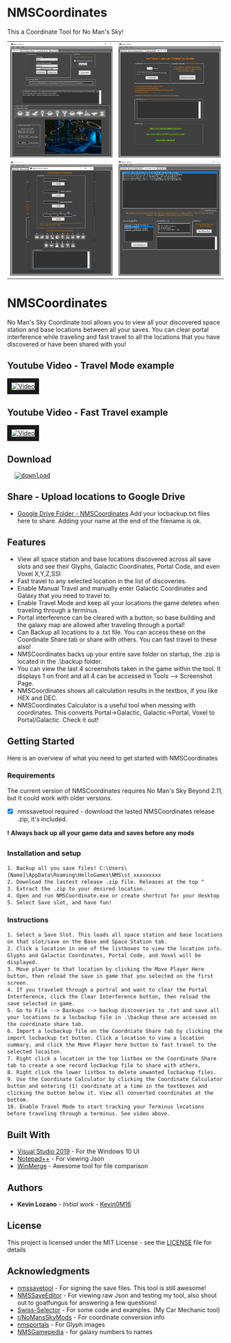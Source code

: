 # NMSCoordinates
This a Coordinate Tool for No Man's Sky!
<table>
	<tr><td><img src= "ss1.png" width=100%/></td><td><img src= "ss4.png" width=100%/></td></tr>
	<tr><td><img src= "ss2.png" width=100%/></td><td><img src= "ss3.png" width=100%/></td></tr>
</table>

# NMSCoordinates
No Man's Sky Coordinate tool allows you to view all your discovered space station and base locations between all your saves.
You can clear portal interference while traveling and fast travel to all the locations that you have discovered or have been shared with you!

## Youtube Video - Travel Mode example

<a href="http://www.youtube.com/watch?feature=player_embedded&v=LB7yqgLsW_0
" target="_blank"><img src="http://img.youtube.com/vi/LB7yqgLsW_0/0.jpg" 
alt="Video" width="680" height="540" border="10" /></a>

## Youtube Video - Fast Travel example

<a href="http://www.youtube.com/watch?feature=player_embedded&v=Vx1xGk2TMIo
" target="_blank"><img src="http://img.youtube.com/vi/Vx1xGk2TMIo/0.jpg" 
alt="Video" width="680" height="540" border="10" /></a>

## Download

<!--* Download will be available later today. -->

<pre>  <a href="https://github.com/Kevin0M16/NMSCoordinates/releases/latest/download/NMSCoordinates-v1.0.7.zip"><img src="https://img.shields.io/badge/dynamic/json.svg?label=download&url=https://api.github.com/repos/Kevin0M16/NMSCoordinates/releases/latest&query=$.assets[0].name&style=for-the-badge" alt="download"/></a></pre>

## Share - Upload locations to Google Drive

* [Google Drive Folder - NMSCoordinates](https://drive.google.com/open?id=0B0Tsv8SX6_GtR2hKNlhVcnBvMmc) Add your locbackup.txt files here to share. Adding your name at the end of the filename is ok.


## Features
* View all space station and base locations discovered across all save slots and see their Glyphs, Galactic Coordinates, Portal Code, and even Voxel X,Y,Z,SSI
* Fast travel to any selected location in the list of discoveries.
* Enable Manual Travel and manually enter Galactic Coordinates and Galaxy that you need to travel to.
* Enable Travel Mode and keep all your locations the game deletes when traveling through a terminus.
* Portal interference can be cleared with a button, so base building and the galaxy map are allowed after traveling through a portal!
* Can Backup all locations to a .txt file. You can access these on the Coordinate Share tab or share with others. You can fast travel to these also!
* NMSCoordinates backs up your entire save folder on startup, the .zip is located in the .\backup folder.
* You can view the last 4 screenshots taken in the game within the tool. It displays 1 on front and all 4 can be accessed in Tools --> Screenshot Page.
* NMSCoordinates shows all calculation results in the textbox, if you like HEX and DEC.
* NMSCoordinates Calculator is a useful tool when messing with coordinates. This converts Portal->Galactic, Galactic->Portal, Voxel to Portal/Galactic. Check it out!

## Getting Started
Here is an overview of what you need to get started with NMSCoordinates

### Requirements

The current version of NMSCoordinates requires No Man's Sky Beyond 2.11, but It could work with older versions.
 - [x] nmssavetool required - download the lasted NMSCoordinates release .zip, it's included.

:exclamation: **Always back up all your game data and saves before any mods**

### Installation and setup

	1. Backup all you save files! C:\Users\[Name]\AppData\Roaming\HelloGames\NMS\st_xxxxxxxxx
	2. Download the lastest release .zip file. Releases at the top ^
	3. Extract the .zip to your desired location.
	4. Open and run NMSCoordinate.exe or create shortcut for your desktop
	5. Select Save slot, and have fun! 

### Instructions

	1. Select a Save Slot. This loads all space station and base locations on that slot/save on the Base and Space Station tab.
	2. Click a location in one of the listboxes to view the location info. Glyphs and Galactic Coordinates, Portal Code, and Voxel will be displayed.
	3. Move player to that location by clicking the Move Player Here button, then reload the save in game that you selected on the first screen.
	4. If you traveled through a portral and want to clear the Portal Interference, click the Clear Interference button, then reload the save selected in game.
	5. Go to File --> Backups --> backup discoveries to .txt and save all your locations to a locbackup file in .\backup these are accessed on the coordinate share tab.
	6. Import a locbackup file on the Coordniate Share tab by clicking the import locbackup txt button. Click a location to view a location summary, and click the Move Player here button to fast travel to the selected locaiton.
	7. Right click a location in the top listbox on the Coordinate Share tab to create a one record locbackup file to share with others.
	8. Right click the lower listbox to delete unwanted locbackup files.
	9. Use the Coordinate Calculator by clicking the Coordinate Calculator button and entering (1) coordinate at a time in the textboxes and clicking the button below it. View all converted coordinates at the bottom.
	10. Enable Travel Mode to start tracking your Terminus locations before traveling through a terminus. See video above.


## Built With

* [Visual Studio 2019](https://visualstudio.microsoft.com/downloads/) - For the Windows 10 UI
* [Notepad++](https://notepad-plus-plus.org/) - For viewing Json
* [WinMerge](https://winmerge.org/) - Awesome tool for file comparison

## Authors

* **Kevin Lozano** - *Initial work* - [Kevin0M16](https://github.com/Kevin0M16)

## License

This project is licensed under the MIT License - see the [LICENSE](/LICENSE.txt) file for details

## Acknowledgments

* [nmssavetool](https://github.com/matthew-humphrey/nmssavetool) - For signing the save files. This tool is still awesome!
* [NMSSaveEditor](https://github.com/goatfungus/NMSSaveEditor) - For viewing raw Json and testing my tool, also shout out to goatfungus for answering a few questions!
* [Swiss-Selector](https://kevin0m16.github.io/Swiss-Selector/) - For some code and examples. (My Car Mechanic tool)
* [r/NoMansSkyMods](https://www.reddit.com/r/NoMansSkyMods/) - For coordinate conversion info
* [nmsportals](https://nmsportals.github.io/) - For Glyph images
* [NMSGamepedia](https://nomanssky.gamepedia.com/Galaxy) - for galaxy numbers to names
